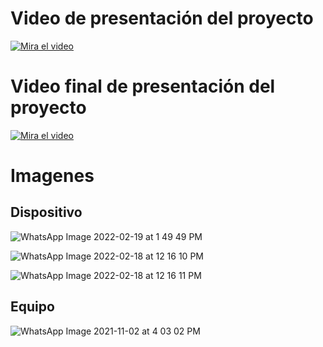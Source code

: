 # Video de presentación del proyecto
[![Mira el video](https://img.youtube.com/vi/faicWMMOFDQ/maxresdefault.jpg)](https://youtu.be/faicWMMOFDQ)

# Video final de presentación del proyecto
[![Mira el video](https://img.youtube.com/vi/faicWMMOFDQ/maxresdefault.jpg)](https://www.youtube.com/watch?v=5lP7IA_pmI8)
# Imagenes

## Dispositivo

![WhatsApp Image 2022-02-19 at 1 49 49 PM](https://user-images.githubusercontent.com/86592924/154827473-510df7ca-235f-4644-affe-301dc9a3b000.jpeg)

![WhatsApp Image 2022-02-18 at 12 16 10 PM](https://user-images.githubusercontent.com/86592924/154827474-f5f95a2c-4ff5-4435-b100-cfc05734a662.jpeg)

![WhatsApp Image 2022-02-18 at 12 16 11 PM](https://user-images.githubusercontent.com/86592924/154827475-e22edf8b-853a-4154-a0dc-7850feea0e4b.jpeg)


## Equipo

![WhatsApp Image 2021-11-02 at 4 03 02 PM](https://user-images.githubusercontent.com/64336142/140415877-e14374c0-72eb-4d44-b149-c8004adf636a.jpeg)
